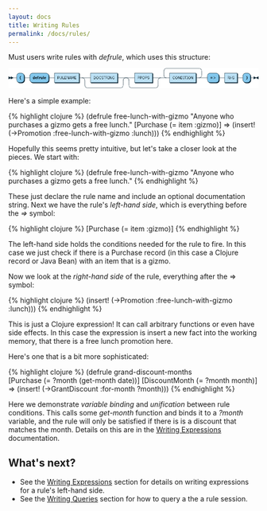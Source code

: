 ```yaml
---
layout: docs
title: Writing Rules
permalink: /docs/rules/
---
```


Must users write rules with _defrule_, which uses this structure:

![defrule railroad diagram](/img/diagram/RULE.png)

Here's a simple example:

{% highlight clojure %}
(defrule free-lunch-with-gizmo
  "Anyone who purchases a gizmo gets a free lunch."
  [Purchase (= item :gizmo)]
  =>
  (insert! (->Promotion :free-lunch-with-gizmo :lunch)))
{% endhighlight %}

Hopefully this seems pretty intuitive, but let's take a closer look at the pieces. We start with:

{% highlight clojure %}
(defrule free-lunch-with-gizmo
  "Anyone who purchases a gizmo gets a free lunch."
{% endhighlight %}

These just declare the rule name and include an optional documentation string. Next we have the rule's _left-hand side_, which is everything before the _=>_ symbol:

{% highlight clojure %}
  [Purchase (= item :gizmo)]
{% endhighlight %}

The left-hand side holds the conditions needed for the rule to fire. In this case we just check if there is a Purchase record (in this case a Clojure record or Java Bean) with an item that is a gizmo.

Now we look at the _right-hand side_ of the rule, everything after the => symbol:

{% highlight clojure %}
(insert! (->Promotion :free-lunch-with-gizmo :lunch)))
{% endhighlight %}

This is just a Clojure expression! It can call arbitrary functions or even have side effects. In this case the expression is insert a new fact into the working memory, that there is a free lunch promotion here.

Here's one that is a bit more sophisticated:

{% highlight clojure %}
(defrule grand-discount-months  
  [Purchase (= ?month (get-month date))]
  [DiscountMonth (= ?month month)]
  =>
  (insert! (->GrantDiscount :for-month ?month)))
{% endhighlight %}

Here we demonstrate _variable binding_ and _unification_ between rule conditions. This calls some _get-month_ function and binds it to a _?month_ variable, and the rule will only be satisfied if there is is a discount that matches the month. Details on this are in the [Writing Expressions](/docs/expressions/) documentation.

## What's next?
* See the [Writing Expressions](/docs/expressions) section for details on writing expressions for a rule's left-hand side.
* See the [Writing Queries](/docs/queries) section for how to query a the a rule session.
